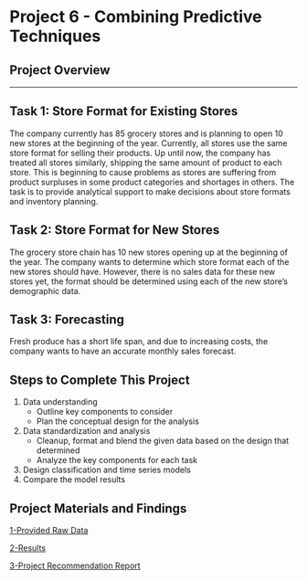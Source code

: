 # Project 6 - Combining Predictive Techniques

## Project Overview
----
## Task 1: Store Format for Existing Stores
The company currently has 85 grocery stores and is planning to open 10 new stores at the beginning of the year. Currently, all stores use the same store format for selling their products. Up until now, the company has treated all stores similarly, shipping the same amount of product to each store. This is beginning to cause problems as stores are suffering from product surpluses in some product categories and shortages in others. The task is to provide analytical support to make decisions about store formats and inventory planning.

## Task 2: Store Format for New Stores
The grocery store chain has 10 new stores opening up at the beginning of the year. The company wants to determine which store format each of the new stores should have. However, there is no sales data for these new stores yet, the format should be determined using each of the new store’s demographic data.

## Task 3: Forecasting
Fresh produce has a short life span, and due to increasing costs, the company wants to have an accurate monthly sales forecast.

## Steps to Complete This Project

1. Data understanding
   * Outline key components to consider
   * Plan the conceptual design for the analysis
2. Data standardization and analysis
    * Cleanup, format and blend the given data based on the design that determined
    * Analyze the key components for each task
3. Design classification and time series models
4. Compare the model results

## Project Materials and Findings

[1-Provided Raw Data](https://github.com/canerakin111/Udacity_Predictive_Analysis/tree/master/Project6/Project/data)

[2-Results](https://github.com/canerakin111/Udacity_Predictive_Analysis/tree/master/Project6/Project/results)

[3-Project Recommendation Report](https://github.com/canerakin111/Udacity_Predictive_Analysis/blob/master/Project6/Project/Final_submission_akinc.pdf)

